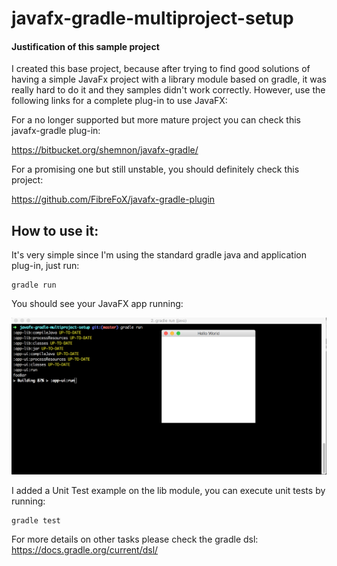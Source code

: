 # javafx-gradle-multiproject-setup

#### Justification of this sample project

  I created this base project, because after trying to find good solutions of having a simple JavaFx project with a library module based on gradle, it was really hard to do it and they samples didn't work correctly. However, use the following links for a complete plug-in to use JavaFX:

  For a no longer supported but more mature project you can check this javafx-gradle plug-in:

https://bitbucket.org/shemnon/javafx-gradle/

  For a promising one but still unstable, you should definitely check this project:

https://github.com/FibreFoX/javafx-gradle-plugin

## How to use it:

It's very simple since I'm using the standard gradle java and application plug-in, just run:

    gradle run
    

You should see your JavaFX app running:

![screenshot](ScreenShot.png)

I added a Unit Test example on the lib module, you can execute unit tests by running:

    gradle test


For more details on other tasks please check the gradle dsl:
https://docs.gradle.org/current/dsl/



